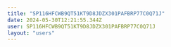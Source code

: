 ```yaml
---
title: "SP116HFCWB9QT51KT9D8JDZX301PAFBRP77C0Q71J"
date: 2024-05-30T12:21:55.344Z
user: SP116HFCWB9QT51KT9D8JDZX301PAFBRP77C0Q71J
layout: "users"
---
```

    